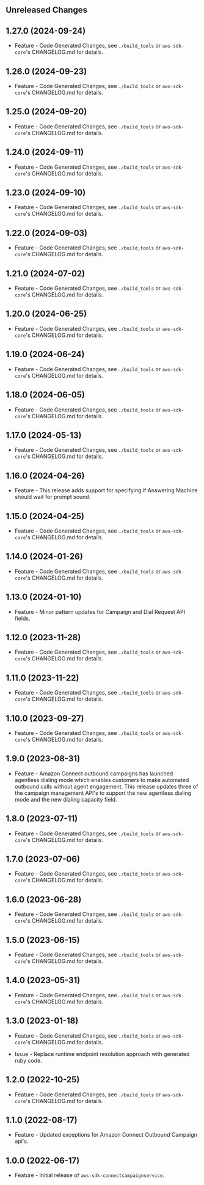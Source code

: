 Unreleased Changes
------------------

1.27.0 (2024-09-24)
------------------

* Feature - Code Generated Changes, see `./build_tools` or `aws-sdk-core`'s CHANGELOG.md for details.

1.26.0 (2024-09-23)
------------------

* Feature - Code Generated Changes, see `./build_tools` or `aws-sdk-core`'s CHANGELOG.md for details.

1.25.0 (2024-09-20)
------------------

* Feature - Code Generated Changes, see `./build_tools` or `aws-sdk-core`'s CHANGELOG.md for details.

1.24.0 (2024-09-11)
------------------

* Feature - Code Generated Changes, see `./build_tools` or `aws-sdk-core`'s CHANGELOG.md for details.

1.23.0 (2024-09-10)
------------------

* Feature - Code Generated Changes, see `./build_tools` or `aws-sdk-core`'s CHANGELOG.md for details.

1.22.0 (2024-09-03)
------------------

* Feature - Code Generated Changes, see `./build_tools` or `aws-sdk-core`'s CHANGELOG.md for details.

1.21.0 (2024-07-02)
------------------

* Feature - Code Generated Changes, see `./build_tools` or `aws-sdk-core`'s CHANGELOG.md for details.

1.20.0 (2024-06-25)
------------------

* Feature - Code Generated Changes, see `./build_tools` or `aws-sdk-core`'s CHANGELOG.md for details.

1.19.0 (2024-06-24)
------------------

* Feature - Code Generated Changes, see `./build_tools` or `aws-sdk-core`'s CHANGELOG.md for details.

1.18.0 (2024-06-05)
------------------

* Feature - Code Generated Changes, see `./build_tools` or `aws-sdk-core`'s CHANGELOG.md for details.

1.17.0 (2024-05-13)
------------------

* Feature - Code Generated Changes, see `./build_tools` or `aws-sdk-core`'s CHANGELOG.md for details.

1.16.0 (2024-04-26)
------------------

* Feature - This release adds support for specifying if Answering Machine should wait for prompt sound.

1.15.0 (2024-04-25)
------------------

* Feature - Code Generated Changes, see `./build_tools` or `aws-sdk-core`'s CHANGELOG.md for details.

1.14.0 (2024-01-26)
------------------

* Feature - Code Generated Changes, see `./build_tools` or `aws-sdk-core`'s CHANGELOG.md for details.

1.13.0 (2024-01-10)
------------------

* Feature - Minor pattern updates for Campaign and Dial Request API fields.

1.12.0 (2023-11-28)
------------------

* Feature - Code Generated Changes, see `./build_tools` or `aws-sdk-core`'s CHANGELOG.md for details.

1.11.0 (2023-11-22)
------------------

* Feature - Code Generated Changes, see `./build_tools` or `aws-sdk-core`'s CHANGELOG.md for details.

1.10.0 (2023-09-27)
------------------

* Feature - Code Generated Changes, see `./build_tools` or `aws-sdk-core`'s CHANGELOG.md for details.

1.9.0 (2023-08-31)
------------------

* Feature - Amazon Connect outbound campaigns has launched agentless dialing mode which enables customers to make automated outbound calls without agent engagement. This release updates three of the campaign management API's to support the new agentless dialing mode and the new dialing capacity field.

1.8.0 (2023-07-11)
------------------

* Feature - Code Generated Changes, see `./build_tools` or `aws-sdk-core`'s CHANGELOG.md for details.

1.7.0 (2023-07-06)
------------------

* Feature - Code Generated Changes, see `./build_tools` or `aws-sdk-core`'s CHANGELOG.md for details.

1.6.0 (2023-06-28)
------------------

* Feature - Code Generated Changes, see `./build_tools` or `aws-sdk-core`'s CHANGELOG.md for details.

1.5.0 (2023-06-15)
------------------

* Feature - Code Generated Changes, see `./build_tools` or `aws-sdk-core`'s CHANGELOG.md for details.

1.4.0 (2023-05-31)
------------------

* Feature - Code Generated Changes, see `./build_tools` or `aws-sdk-core`'s CHANGELOG.md for details.

1.3.0 (2023-01-18)
------------------

* Feature - Code Generated Changes, see `./build_tools` or `aws-sdk-core`'s CHANGELOG.md for details.

* Issue - Replace runtime endpoint resolution approach with generated ruby code.

1.2.0 (2022-10-25)
------------------

* Feature - Code Generated Changes, see `./build_tools` or `aws-sdk-core`'s CHANGELOG.md for details.

1.1.0 (2022-08-17)
------------------

* Feature - Updated exceptions for Amazon Connect Outbound Campaign api's.

1.0.0 (2022-06-17)
------------------

* Feature - Initial release of `aws-sdk-connectcampaignservice`.

